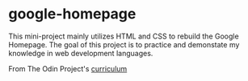 # google-homepage

This mini-project mainly utilizes HTML and CSS to rebuild the Google Homepage. The goal of this project is to practice and demonstate my knowledge in web development languages.



From The Odin Project's [curriculum](http://www.theodinproject.com/courses/web-development-101/lessons/html-css)
